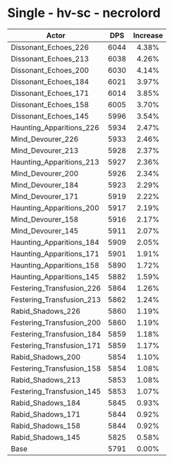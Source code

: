 # Single - hv-sc - necrolord
| Actor | DPS | Increase |
|---|:---:|:---:|
|Dissonant_Echoes_226|6044|4.38%|
|Dissonant_Echoes_213|6038|4.26%|
|Dissonant_Echoes_200|6030|4.14%|
|Dissonant_Echoes_184|6021|3.97%|
|Dissonant_Echoes_171|6014|3.85%|
|Dissonant_Echoes_158|6005|3.70%|
|Dissonant_Echoes_145|5996|3.54%|
|Haunting_Apparitions_226|5934|2.47%|
|Mind_Devourer_226|5933|2.46%|
|Mind_Devourer_213|5928|2.37%|
|Haunting_Apparitions_213|5927|2.36%|
|Mind_Devourer_200|5926|2.34%|
|Mind_Devourer_184|5923|2.29%|
|Mind_Devourer_171|5919|2.22%|
|Haunting_Apparitions_200|5917|2.19%|
|Mind_Devourer_158|5916|2.17%|
|Mind_Devourer_145|5911|2.07%|
|Haunting_Apparitions_184|5909|2.05%|
|Haunting_Apparitions_171|5901|1.91%|
|Haunting_Apparitions_158|5890|1.72%|
|Haunting_Apparitions_145|5882|1.59%|
|Festering_Transfusion_226|5864|1.26%|
|Festering_Transfusion_213|5862|1.24%|
|Rabid_Shadows_226|5860|1.19%|
|Festering_Transfusion_200|5860|1.19%|
|Festering_Transfusion_184|5859|1.18%|
|Festering_Transfusion_171|5859|1.17%|
|Rabid_Shadows_200|5854|1.10%|
|Festering_Transfusion_158|5854|1.08%|
|Rabid_Shadows_213|5853|1.08%|
|Festering_Transfusion_145|5853|1.07%|
|Rabid_Shadows_184|5845|0.93%|
|Rabid_Shadows_171|5844|0.92%|
|Rabid_Shadows_158|5844|0.92%|
|Rabid_Shadows_145|5825|0.58%|
|Base|5791|0.00%|
